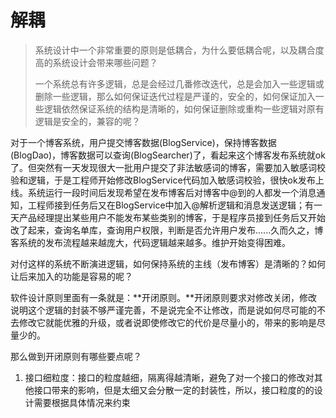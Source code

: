 # 解耦

> 系统设计中一个非常重要的原则是低耦合，为什么要低耦合呢，以及耦合度高的系统设计会带来哪些问题？
>
> 一个系统总有许多逻辑，总是会经过几番修改迭代，总是会加入一些逻辑或删除一些逻辑，那么如何保证迭代过程是严谨的，安全的，如何保证加入一些逻辑依然保证系统的结构是清晰的，如何保证删除或重构一些逻辑对原有逻辑是安全的，兼容的呢？

对于一个博客系统，用户提交博客数据\(BlogService\)，保持博客数据\(BlogDao\)，博客数据可以查询\(BlogSearcher\)了，看起来这个博客发布系统就ok了。但突然有一天发现很大一批用户提交了非法敏感词的博客，需要加入敏感词校验和逻辑，于是工程师开始修改BlogService代码加入敏感词校验，很快ok发布上线。系统运行一段时间后发现希望在发布博客后对博客中@到的人都发一个消息通知，工程师接到任务后又在BlogService中加入@解析逻辑和消息发送逻辑；有一天产品经理提出某些用户不能发布某些类别的博客，于是程序员接到任务后又开始改了起来，查询名单库，查询用户权限，判断是否允许用户发布......久而久之，博客系统的发布流程越来越庞大，代码逻辑越来越多。维护开始变得困难。

对付这样的系统不断演进逻辑，如何保持系统的主线（发布博客）是清晰的？如何让后来加入的功能是容易的呢？

软件设计原则里面有一条就是：**开闭原则。**开闭原则要求对修改关闭，修改说明这个逻辑的封装不够严谨完善，不是说完全不让修改，而是说如何尽可能的不去修改它就能优雅的升级，或者说即使修改它的代价是尽量小的，带来的影响是尽量少的。

那么做到开闭原则有哪些要点呢？

1. 接口细粒度：接口的粒度越细，隔离得越清晰，避免了对一个接口的修改对其他接口带来的影响，但是太细又会分散一定的封装性，所以，接口粒度的的设计需要根据具体情况来约束



